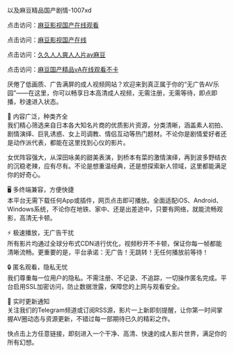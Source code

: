 以及麻豆精品国产剧情-1007xd

点击访问：<a href="https://heiliao2dmwwy.pages.dev/">麻豆影视国产在线观看</a>

点击访问：<a href="https://heiliaoll4qsx.pages.dev/">麻豆影视国产在线</a>

点击访问：<a href="https://heiliaoxqkkct.pages.dev/">久久人人爽人人片av麻豆</a>

点击访问：<a href="https://heiliaoe8ajia.pages.dev/">麻豆国产精品ⅴA在线观看不卡</a>

厌倦了低画质、广告满屏的成人视频网站？欢迎来到真正属于你的“无广告AV乐园”——在这里，你可以畅享日本高清成人视频，无需注册，无需等待，即点即播，秒速进入状态。

🎥 内容广泛，种类齐全  
我们精心筛选来自日本各大知名片商的优质影片资源，分类清晰，涵盖素人初拍、剧情演绎、巨乳诱惑、女上司调教、情侣互动等热门题材。不论你是剧情爱好者还是动作派代表，都能在这里找到心仪的影片。

女优阵容强大，从深田咏美的甜美表演，到桥本有菜的激情演绎，再到波多野结衣的沉稳老辣，应有尽有。不论是想重温经典，还是想探索新人领域，这里都能满足你的好奇心。

🖥️ 多终端兼容，方便快捷  
本平台无需下载任何App或插件，网页点击即可播放。全面适配iOS、Android、Windows系统，不论你在地铁、家中、还是出差途中，只要有网络，就能流畅观影，高清无卡顿。

⚡ 极速播放，无广告干扰  
所有影片均通过全球分布式CDN进行优化，视频秒开不卡顿，保证你每一帧都能清晰流畅。更重要的是，平台承诺：无广告！无跳转！无任何播放前等待！

🔒 匿名观看，隐私无忧  
我们尊重每一位用户的隐私。不需注册、不记录、不追踪，一切操作匿名完成。平台启用SSL加密访问，防止数据泄露，保障您的上网与观看安全。

📢 实时更新通知  
关注我们的Telegram频道或订阅RSS源，影片一上新即刻提醒，让你第一时间掌握AV圈动态与资源更新，不错过每一部期待已久的精彩之作。

快点击上方任意链接，即刻进入一个干净、高清、快速的成人影片世界，满足你的所有幻想。

<span style="display:none;">[Canonical link](https://github.com/xa0921/riben78902 )</span>
